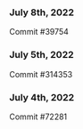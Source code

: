 ### July 8th, 2022

Commit #39754

### July 5th, 2022

Commit #314353


### July 4th, 2022

Commit #72281

